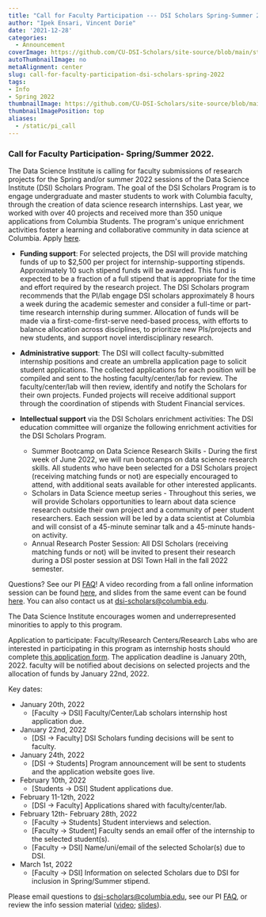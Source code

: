 ```yaml
---
title: "Call for Faculty Participation --- DSI Scholars Spring-Summer 2022"
author: "Ipek Ensari, Vincent Dorie"
date: '2021-12-28'
categories:
  - Announcement
coverImage: https://github.com/CU-DSI-Scholars/site-source/blob/main/static/img/opencall_faculty_ss2022_banner.png?raw=true
autoThumbnailImage: no
metaAlignment: center
slug: call-for-faculty-participation-dsi-scholars-spring-2022
tags:
- Info
- Spring 2022
thumbnailImage: https://github.com/CU-DSI-Scholars/site-source/blob/main/static/img/wordcloud.png?raw=true
thumbnailImagePosition: top
aliases:
  - /static/pi_call
---
```


### Call for Faculty Participation- Spring/Summer 2022.

The Data Science Institute is calling for faculty submissions of research projects for the Spring and/or summer 2022 sessions of the Data Science Institute (DSI) Scholars Program. The goal of the DSI Scholars Program is to engage undergraduate and master students to work with Columbia faculty, through the creation of data science research internships. Last year, we worked with over 40 projects and received more than 350 unique applications from Columbia Students. The program's unique enrichment activities foster a learning and collaborative community in data science at Columbia. Apply [here](https://docs.google.com/forms/d/e/1FAIpQLScyVuBIx2F1SdIdXOcuHZev0flwvubO9ACmTy0PVxQlb5Cm2w/viewform).

<!--more-->

+ **Funding support**: For selected projects, the DSI will provide matching funds of up to $2,500 per project for internship-supporting stipends. Approximately 10 such stipend funds will be awarded. This fund is expected to be a fraction of a full stipend that is appropriate for the time and effort required by the research project. The DSI Scholars program recommends that the PI/lab engage DSI scholars approximately 8 hours a week during the academic semester and consider a full-time or part-time research internship during summer. Allocation of funds will be made via a first-come-first-serve need-based process, with efforts to balance allocation across disciplines, to prioritize new PIs/projects and new students, and support novel interdisciplinary research.

+ **Administrative support**: The DSI will collect faculty-submitted internship positions and create an umbrella application page to solicit student applications. The collected applications for each position will be compiled and sent to the hosting faculty/center/lab for review. The faculty/center/lab will then review, identify and notify the Scholars for their own projects. Funded projects will receive additional support through the coordination of stipends with Student Financial services. 

+ **Intellectual support** via the DSI Scholars enrichment activities: The DSI education committee will organize the following enrichment activities for the DSI Scholars Program.

    + Summer Bootcamp on Data Science Research Skills - During the first week of June 2022, we will run bootcamps on data science research skills. All students who have been selected for a DSI Scholars project (receiving matching funds or not) are especially encouraged to attend, with additional seats available for other interested applicants.
    + Scholars in Data Science meetup series - Throughout this series, we will provide Scholars opportunities to learn about data science research outside their own project and a community of peer student researchers. Each session will be led by a data scientist at Columbia and will consist of a 45-minute seminar talk and a 45-minute hands-on activity.
    + Annual Research Poster Session: All DSI Scholars (receiving matching funds or not) will be invited to present their research during a DSI poster session at DSI Town Hall in the fall 2022 semester.

 
Questions? See our PI [FAQ](/page/pi_faq/)! A video recording from a fall online information session can be found [here](https://columbia.hosted.panopto.com/Panopto/Pages/Viewer.aspx?id=f0b73385-07e1-4c23-8f7b-ac2200f91b94), and slides from the same event can be found [here](https://docs.google.com/presentation/d/1aE19WTanf2I37brBsvsYpVG353Or7kRzP2ZoofAfrRU/edit?usp=sharing). You can also contact us at [dsi-scholars@columbia.edu](mailto:dsi-scholars@columbia.edu).

The Data Science Institute encourages women and underrepresented minorities to apply to this program.

Application to participate: Faculty/Research Centers/Research Labs who are interested in participating in this program as internship hosts should complete [this application form](https://docs.google.com/forms/d/e/1FAIpQLSeQNPZYgxVAcJyaoWUPmJA1WtMYrFEh8bBiG_LNeGSwWYHmhw/viewform). The application deadline is January 20th, 2022. faculty will be notified about decisions on selected projects and the allocation of funds by January 22nd, 2022.

Key dates:

+ January 20th, 2022
    + [Faculty -> DSI] Faculty/Center/Lab scholars internship host application due.
+ January 22nd, 2022
    + [DSI -> Faculty] DSI Scholars funding decisions will be sent to faculty.
+ January 24th, 2022
    + [DSI -> Students] Program announcement will be sent to students and the application website goes live.
+ February 10th, 2022
    + [Students -> DSI] Student applications due.
+ February 11-12th, 2022
    + [DSI -> Faculty] Applications shared with faculty/center/lab.
+ February 12th- February 28th, 2022
    + [Faculty -> Students] Student interviews and selection.
    + [Faculty -> Student] Faculty sends an email offer of the internship to the selected student(s).
    + [Faculty -> DSI] Name/uni/email of the selected Scholar(s) due to DSI.
+ March 1st, 2022
    + [Faculty -> DSI] Information on selected Scholars due to DSI for inclusion in Spring/Summer stipend.

Please email questions to [dsi-scholars@columbia.edu](mailto:dsi-scholars@columbia.edu), see our PI [FAQ](/page/pi_faq/), or review the info session material ([video](https://columbia.hosted.panopto.com/Panopto/Pages/Viewer.aspx?id=f0b73385-07e1-4c23-8f7b-ac2200f91b94); [slides](https://docs.google.com/presentation/d/1aE19WTanf2I37brBsvsYpVG353Or7kRzP2ZoofAfrRU/edit?usp=sharing)).

